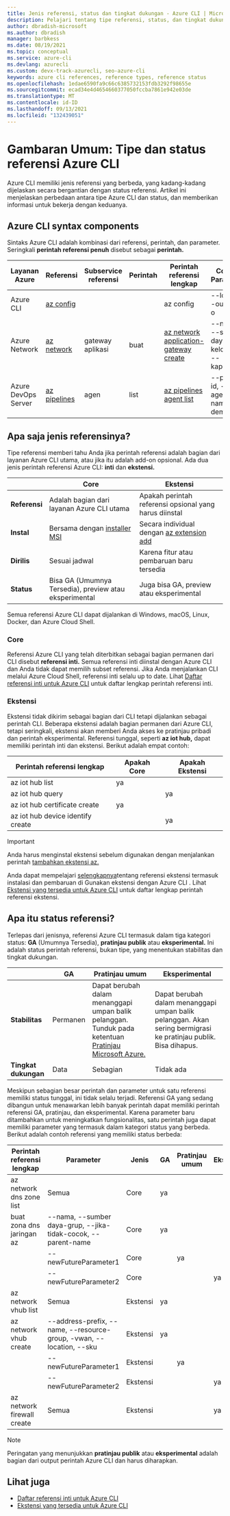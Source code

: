 ```yaml
---
title: Jenis referensi, status dan tingkat dukungan - Azure CLI | Microsoft Docs
description: Pelajari tentang tipe referensi, status, dan tingkat dukungan Azure CLI
author: dbradish-microsoft
ms.author: dbradish
manager: barbkess
ms.date: 08/19/2021
ms.topic: conceptual
ms.service: azure-cli
ms.devlang: azurecli
ms.custom: devx-track-azurecli, seo-azure-cli
keywords: azure cli references, reference types, reference status
ms.openlocfilehash: 1edae6590fa9c66c6385732153fdb3292f98655e
ms.sourcegitcommit: ecad34e4d4654660377050fccba7861e942e03de
ms.translationtype: MT
ms.contentlocale: id-ID
ms.lasthandoff: 09/13/2021
ms.locfileid: "132439051"
---
```

# <a name="overview-azure-cli-reference-types-and-status"></a>Gambaran Umum: Tipe dan status referensi Azure CLI

Azure CLI memiliki jenis referensi yang berbeda, yang kadang-kadang dijelaskan secara bergantian dengan status referensi.  Artikel ini menjelaskan perbedaan antara tipe Azure CLI dan status, dan memberikan informasi untuk bekerja dengan keduanya.

## <a name="azure-cli-syntax-components"></a>Azure CLI syntax components

Sintaks Azure CLI adalah kombinasi dari referensi, perintah, dan parameter.  Seringkali **perintah referensi penuh** disebut sebagai **perintah.**

| Layanan Azure | Referensi | Subservice referensi | Perintah | Perintah referensi lengkap | Contoh Parameter
|-|-|-|-|-|-|
| Azure CLI | [az config](/cli/azure/config) | | | az config | --local, --output -o
| Azure Network | [az network](/cli/azure/network) | gateway aplikasi | buat | [az network application-gateway create](/cli/azure/network/application-gateway#az_network_application_gateway_create) | --nama, --sumber daya-kelompok, --kapasitas
| Azure DevOps Server | [az pipelines](/cli/azure/pipelines) | agen | list | [az pipelines agent list](/cli/azure/pipelines/agent) | --pool-id, --agent-name, --demands

## <a name="what-are-reference-types"></a>Apa saja jenis referensinya?

Tipe referensi memberi tahu Anda jika perintah referensi adalah bagian dari layanan Azure CLI utama, atau jika itu adalah add-on opsional.  Ada dua jenis perintah referensi Azure CLI: **inti** dan **ekstensi.**

|         | Core  | Ekstensi
|-|-|-|
| **Referensi** | Adalah bagian dari layanan Azure CLI utama | Apakah perintah referensi opsional yang harus diinstal
| **Instal** | Bersama dengan [installer MSI]() | Secara individual dengan [az extension add]()|
| **Dirilis** | Sesuai jadwal | Karena fitur atau pembaruan baru tersedia
| **Status** | Bisa GA (Umumnya Tersedia), preview atau eksperimental | Juga bisa GA, preview atau eksperimental

Semua referensi Azure CLI dapat dijalankan di Windows, macOS, Linux, Docker, dan Azure Cloud Shell.

### <a name="core"></a>Core

Referensi Azure CLI yang telah diterbitkan sebagai bagian permanen dari CLI disebut **referensi inti.**  Semua referensi inti diinstal dengan Azure CLI dan Anda tidak dapat memilih subset referensi.  Jika Anda menjalankan CLI melalui Azure Cloud Shell, referensi inti selalu up to date.  Lihat [Daftar referensi inti untuk Azure CLI](/cli/azure/reference-index) untuk daftar lengkap perintah referensi inti.

### <a name="extension"></a>Ekstensi

Ekstensi tidak dikirim sebagai bagian dari CLI tetapi dijalankan sebagai perintah CLI.  Beberapa ekstensi adalah bagian permanen dari Azure CLI, tetapi seringkali, ekstensi akan memberi Anda akses ke pratinjau pribadi dan perintah eksperimental.  Referensi tunggal, seperti **az iot hub,** dapat memiliki perintah inti dan ekstensi.  Berikut adalah empat contoh:

| Perintah referensi lengkap | Apakah Core | Apakah Ekstensi
|-|-|-|
| az iot hub list | ya |
| az iot hub query | | ya
| az iot hub certificate create | ya |
| az iot hub device identify create | | ya

> [!IMPORTANT]
> Anda harus menginstal ekstensi sebelum digunakan dengan menjalankan perintah [tambahkan ekstensi az.](/cli/azure/extension#az_extension_add)

Anda dapat mempelajari [selengkapnya](azure-cli-extensions-overview.md)tentang referensi ekstensi termasuk instalasi dan pembaruan di Gunakan ekstensi dengan Azure CLI .  Lihat [Ekstensi yang tersedia untuk Azure CLI](azure-cli-extensions-list.md) untuk daftar lengkap perintah referensi ekstensi.

## <a name="what-is-reference-status"></a>Apa itu status referensi?

Terlepas dari jenisnya, referensi Azure CLI termasuk dalam tiga kategori status: **GA** (Umumnya Tersedia), **pratinjau publik** atau **eksperimental.**  Ini adalah status perintah referensi, bukan tipe, yang menentukan stabilitas dan tingkat dukungan.

| | GA  | Pratinjau umum | Eksperimental
|-|-|-|-|
| **Stabilitas** | Permanen | Dapat berubah dalam menanggapi umpan balik pelanggan.  Tunduk pada ketentuan [Pratinjau Microsoft Azure.](https://azure.microsoft.com/support/legal/preview-supplemental-terms/) | Dapat berubah dalam menanggapi umpan balik pelanggan.  Akan sering bermigrasi ke pratinjau publik.  Bisa dihapus.
| **Tingkat dukungan** | Data | Sebagian | Tidak ada

Meskipun sebagian besar perintah dan parameter untuk satu referensi memiliki status tunggal, ini tidak selalu terjadi.  Referensi GA yang sedang dibangun untuk menawarkan lebih banyak perintah dapat memiliki perintah referensi GA, pratinjau, dan eksperimental. Karena parameter baru ditambahkan untuk meningkatkan fungsionalitas, satu perintah juga dapat memiliki parameter yang termasuk dalam kategori status yang berbeda.  Berikut adalah contoh referensi yang memiliki status berbeda:

| Perintah referensi lengkap | Parameter | Jenis | GA | Pratinjau umum | Eksperimental
|-|-|-|-|-|-|
| az network dns zone list | Semua | Core | ya |
| buat zona dns jaringan az | --nama, --sumber daya-grup, --jika-tidak-cocok, --parent-name | Core | ya |
|  | --newFutureParameter1 | Core | | ya
|  | --newFutureParameter2 | Core | | | ya
| az network vhub list | Semua |Ekstensi | ya
| az network vhub create | --address-prefix, --name, --resource-group, -vwan, --location, --sku |Ekstensi | ya
|  | --newFutureParameter1 |Ekstensi | | ya
|  | --newFutureParameter2|Ekstensi | | | ya
| az network firewall create | Semua | Ekstensi | | | ya

> [!NOTE]
> Peringatan yang menunjukkan **pratinjau publik** atau **eksperimental** adalah bagian dari output perintah Azure CLI dan harus diharapkan.

## <a name="see-also"></a>Lihat juga

- [Daftar referensi inti untuk Azure CLI](/cli/azure/reference-index)
- [Ekstensi yang tersedia untuk Azure CLI](azure-cli-extensions-list.md)
